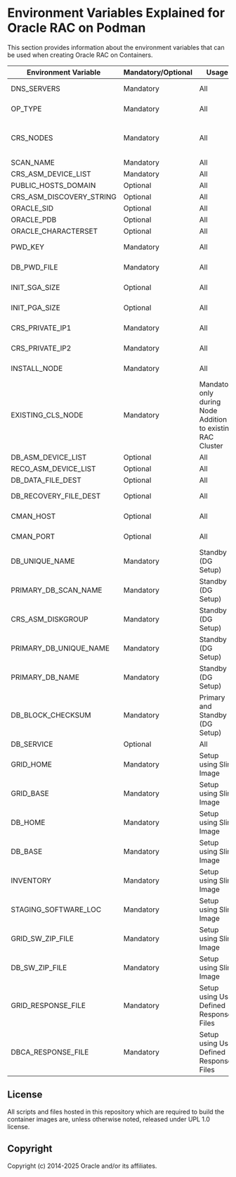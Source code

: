 # Environment Variables Explained for Oracle RAC on Podman

This section provides information about the environment variables that can be used when creating Oracle RAC on Containers.

| Environment Variable     | Mandatory/Optional | Usage      | Description                                                  |
|--------------------------|---------------------|------------|--------------------------------------------------------------|
| DNS_SERVERS              | Mandatory           | All        | Specify the comma-separated list of DNS server IP addresses where both Oracle RAC nodes are resolved. |
| OP_TYPE                  | Mandatory           | All        | Specify the operation type. It can accept setuprac/setupgrid/addgridnode/racaddnode/setupracstandby. |
| CRS_NODES                | Mandatory           | All        | Specify the CRS nodes in the format pubhost:pubhost1,viphost:viphost1;pubhost:pubhost2,viphost:viphost2. You can add as many hosts separated by semicolon. publhost and viphost are separated by comma. |
| SCAN_NAME                | Mandatory           | All        | Specify the SCAN name.                                        |
| CRS_ASM_DEVICE_LIST      | Mandatory           | All        | Specify the ASM disk lists.                                   |
| PUBLIC_HOSTS_DOMAIN      | Optional            | All        | Specify public domain where RAC Containers are resolving to. |
| CRS_ASM_DISCOVERY_STRING | Optional           | All        | Specify the discovery string for ASM.                        |
| ORACLE_SID               | Optional            | All        | Default value set to ORCLCDB.                                 |
| ORACLE_PDB               | Optional            | All        | Default value set to ORCLPDB.                                 |
| ORACLE_CHARACTERSET      | Optional            | All        | Default value set to AL32UTF8.                                |
| PWD_KEY                  | Mandatory           | All        | Pass the podman secret name for the key used while generating podman secrets. Default set to keysecret. |
| DB_PWD_FILE              | Mandatory           | All        | Pass the podman secret name for the Oracle RAC Database to be used while generating podman secrets. Default set to pwdsecret. |
| INIT_SGA_SIZE            | Optional            | All        | Set this environment variable when you want to set the size of SGA for RAC containers. |
| INIT_PGA_SIZE            | Optional            | All        | Set this environment variable when you want to set the size of PGA for RAC containers. |
| CRS_PRIVATE_IP1          | Mandatory           | All        | Set this environment variable when you want to set the private IP for the first private network for RAC container. |
| CRS_PRIVATE_IP2          | Mandatory           | All        | Set this environment variable when you want to set the private IP for the second private network for RAC container. |
| INSTALL_NODE             | Mandatory           | All        | Set this environment variable to the new Oracle node where the actual RAC cluster installation will happen. e.g., racnodep1/racnodep3 etc. |
| EXISTING_CLS_NODE        | Mandatory           | Mandatory only during Node Addition to existing RAC Cluster | This is set during addition of node to Existing RAC Cluster. Set this environment variable to existing Oracle RAC node e.g., racnodep1, racnodep2. |
| DB_ASM_DEVICE_LIST       | Optional           | All        | Comma-separated list of ASM disk names with their full paths.  |
| RECO_ASM_DEVICE_LIST     | Optional           | All        | Comma-separated list of ASM disk names with their full paths.  |
| DB_DATA_FILE_DEST        | Optional           | All        | Name of the diskgroup where database data files will be stored. |
| DB_RECOVERY_FILE_DEST    | Optional           | All        | Name of the diskgroup where database recovery files (archivelogs) will be stored. |
| CMAN_HOST                | Optional           | All        | Specify the host for Oracle Connection Manager (CMAN). Default value is set to racnodepc1-cman. |
| CMAN_PORT                | Optional           | All        | Specify the port for Oracle Connection Manager (CMAN). Default port is set to 1521. |
| DB_UNIQUE_NAME           | Mandatory           | Standby (DG Setup) | Specify the unique name for the standby database. |
| PRIMARY_DB_SCAN_NAME     | Mandatory           | Standby (DG Setup) | Specify the SCAN name of the primary database. |
| CRS_ASM_DISKGROUP        | Mandatory           | Standby (DG Setup) | Specify the ASM diskgroup for the standby database. |
| PRIMARY_DB_UNIQUE_NAME   | Mandatory           | Standby (DG Setup) | Specify the unique name of the primary database. |
| PRIMARY_DB_NAME          | Mandatory           | Standby (DG Setup) | Specify the name of the primary database. |
| DB_BLOCK_CHECKSUM        | Mandatory           | Primary and Standby (DG Setup) | Specify the type of DB block checksum to use. |
| DB_SERVICE               | Optional           | All        | Specify the database service. Format: service:soepdb. |
| GRID_HOME                | Mandatory           | Setup using Slim Image | Path to Oracle Grid Infrastructure home directory. Default value is `/u01/app/21c/grid`. |
| GRID_BASE                | Mandatory           | Setup using Slim Image | Path to the base directory of Oracle Grid Infrastructure. Default value is `/u01/app/grid`. |
| DB_HOME                  | Mandatory           | Setup using Slim Image | Path to Oracle Database home directory. Default value is `/u01/app/oracle/product/21c/dbhome_1`. |
| DB_BASE                  | Mandatory           | Setup using Slim Image | Path to the base directory of Oracle Database. Default value is `/u01/app/oracle`. |
| INVENTORY                | Mandatory           | Setup using Slim Image | Path to the Oracle Inventory directory. Default value is `/u01/app/oraInventory`. |
| STAGING_SOFTWARE_LOC     | Mandatory           | Setup using Slim Image | Location where the Oracle software zip files are staged. Default value is `/scratch/software/21c/goldimages/240308`. |
| GRID_SW_ZIP_FILE         | Mandatory           | Setup using Slim Image | Name of the Oracle Grid Infrastructure software zip file. Default value is `LINUX.X64_213000_grid_home.zip`. |
| DB_SW_ZIP_FILE           | Mandatory           | Setup using Slim Image | Name of the Oracle Database software zip file. Default value is `LINUX.X64_213000_db_home.zip`. |
| GRID_RESPONSE_FILE       | Mandatory           | Setup using User Defined Response Files | Path to the Oracle Grid Infrastructure response file. Default value is `/tmp/grid_21c.rsp`. |
| DBCA_RESPONSE_FILE       | Mandatory           | Setup using User Defined Response Files | Path to the Oracle Database Configuration Assistant (DBCA) response file. Default value is `/tmp/dbca_21c.rsp`. |

## License

All scripts and files hosted in this repository which are required to build the container images are, unless otherwise noted, released under UPL 1.0 license.

## Copyright

Copyright (c) 2014-2025 Oracle and/or its affiliates.

